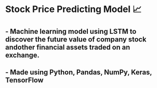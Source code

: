 # Stock Price Predicting Model 📈
## - Machine learning model using LSTM to discover the future value of company stock andother financial assets traded on an exchange.
## - Made using Python, Pandas, NumPy, Keras, TensorFlow
